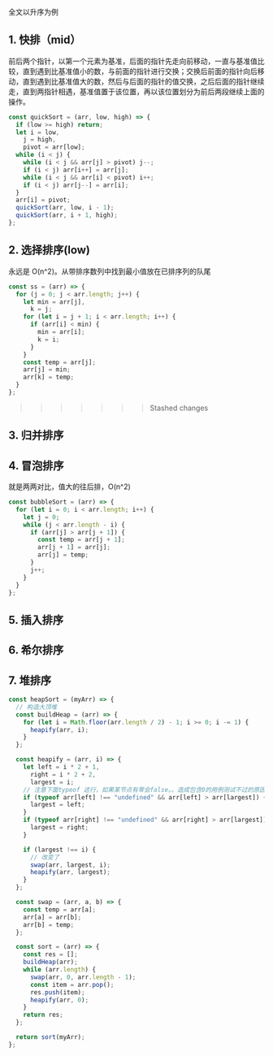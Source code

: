 <!--
 * @Description:
 * @Author: mytac
 * @Date: 2020-07-15 08:22:18
-->

全文以升序为例

## 1. 快排（mid）

前后两个指针，以第一个元素为基准，后面的指针先走向前移动，一直与基准值比较，直到遇到比基准值小的数，与前面的指针进行交换；交换后前面的指针向后移动，直到遇到比基准值大的数，然后与后面的指针的值交换，之后后面的指针继续走，直到两指针相遇，基准值置于该位置，再以该位置划分为前后两段继续上面的操作。

```js
const quickSort = (arr, low, high) => {
  if (low >= high) return;
  let i = low,
    j = high,
    pivot = arr[low];
  while (i < j) {
    while (i < j && arr[j] > pivot) j--;
    if (i < j) arr[i++] = arr[j];
    while (i < j && arr[i] < pivot) i++;
    if (i < j) arr[j--] = arr[i];
  }
  arr[i] = pivot;
  quickSort(arr, low, i - 1);
  quickSort(arr, i + 1, high);
};
```

## 2. 选择排序(low)

永远是 O(n^2)。从带排序数列中找到最小值放在已排序列的队尾

```js
const ss = (arr) => {
  for (j = 0; j < arr.length; j++) {
    let min = arr[j],
      k = j;
    for (let i = j + 1; i < arr.length; i++) {
      if (arr[i] < min) {
        min = arr[i];
        k = i;
      }
    }
    const temp = arr[j];
    arr[j] = min;
    arr[k] = temp;
  }
};
```

> > > > > > > Stashed changes

## 3. 归并排序

## 4. 冒泡排序

就是两两对比，值大的往后排，O(n^2)

```js
const bubbleSort = (arr) => {
  for (let i = 0; i < arr.length; i++) {
    let j = 0;
    while (j < arr.length - i) {
      if (arr[j] > arr[j + 1]) {
        const temp = arr[j + 1];
        arr[j + 1] = arr[j];
        arr[j] = temp;
      }
      j++;
    }
  }
};
```

## 5. 插入排序

## 6. 希尔排序

## 7. 堆排序

```js
const heapSort = (myArr) => {
  // 构造大顶堆
  const buildHeap = (arr) => {
    for (let i = Math.floor(arr.length / 2) - 1; i >= 0; i -= 1) {
      heapify(arr, i);
    }
  };

  const heapify = (arr, i) => {
    let left = i * 2 + 1,
      right = i * 2 + 2,
      largest = i;
    // 注意下面typeof 这行，如果某节点有零会false。。造成包含0的用例测试不过的原因
    if (typeof arr[left] !== "undefined" && arr[left] > arr[largest]) {
      largest = left;
    }
    if (typeof arr[right] !== "undefined" && arr[right] > arr[largest]) {
      largest = right;
    }

    if (largest !== i) {
      // 改变了
      swap(arr, largest, i);
      heapify(arr, largest);
    }
  };

  const swap = (arr, a, b) => {
    const temp = arr[a];
    arr[a] = arr[b];
    arr[b] = temp;
  };

  const sort = (arr) => {
    const res = [];
    buildHeap(arr);
    while (arr.length) {
      swap(arr, 0, arr.length - 1);
      const item = arr.pop();
      res.push(item);
      heapify(arr, 0);
    }
    return res;
  };

  return sort(myArr);
};
```
